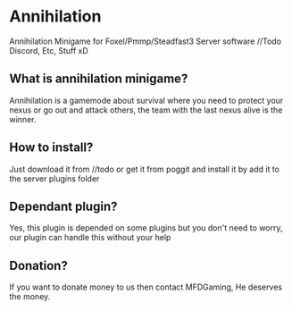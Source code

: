# Annihilation
Annihilation Minigame for Foxel/Pmmp/Steadfast3 Server software
//Todo Discord, Etc, Stuff xD
## What is annihilation minigame?
Annihilation is a gamemode about survival where you need to protect your nexus or go out and attack others, the team with the last nexus alive is the winner.
## How to install?
Just download it from //todo or get it from poggit and install it by add it to the server plugins folder
## Dependant plugin?
Yes, this plugin is depended on some plugins but you don't need to worry, our plugin can handle this without your help
## Donation?
If you want to donate money to us then contact MFDGaming, He deserves the money.